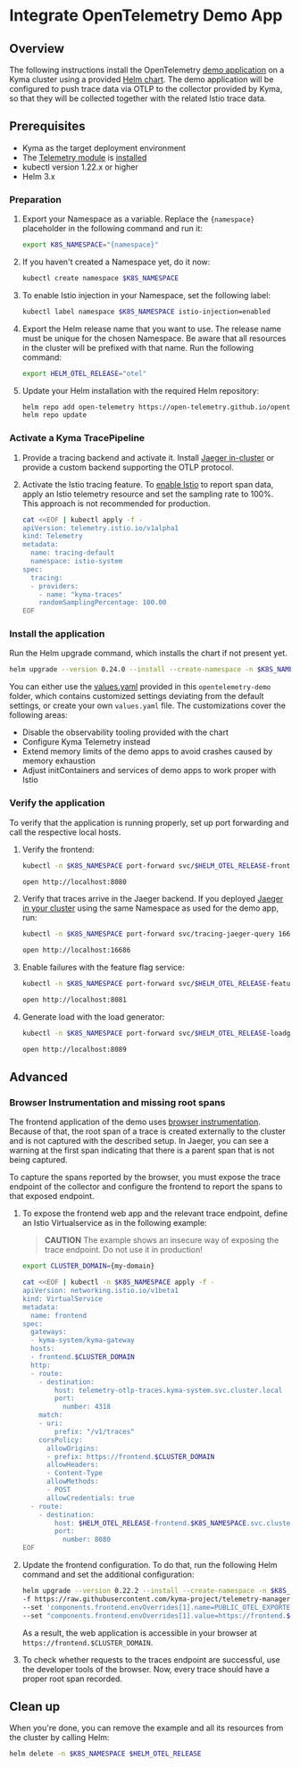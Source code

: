 # Integrate OpenTelemetry Demo App

## Overview

The following instructions install the OpenTelemetry [demo application](https://github.com/open-telemetry/opentelemetry-demo) on a Kyma cluster using a provided [Helm chart](https://github.com/open-telemetry/opentelemetry-helm-charts/tree/main/charts/opentelemetry-demo). The demo application will be configured to push trace data via OTLP to the collector provided by Kyma, so that they will be collected together with the related Istio trace data.

## Prerequisites

- Kyma as the target deployment environment
- The [Telemetry module](../../README.md) is [installed](https://kyma-project.io/#/02-get-started/08-install-uninstall-upgrade-kyma-module?id=install-uninstall-and-upgrade-kyma-with-a-module)
- kubectl version 1.22.x or higher
- Helm 3.x

### Preparation

1. Export your Namespace as a variable. Replace the `{namespace}` placeholder in the following command and run it:

    ```bash
    export K8S_NAMESPACE="{namespace}"
    ```

1. If you haven't created a Namespace yet, do it now:

    ```bash
    kubectl create namespace $K8S_NAMESPACE
    ```

1. To enable Istio injection in your Namespace, set the following label:

    ```bash
    kubectl label namespace $K8S_NAMESPACE istio-injection=enabled
    ```

1. Export the Helm release name that you want to use. The release name must be unique for the chosen Namespace. Be aware that all resources in the cluster will be prefixed with that name. Run the following command:

    ```bash
    export HELM_OTEL_RELEASE="otel"
    ```

1. Update your Helm installation with the required Helm repository:

    ```bash
    helm repo add open-telemetry https://open-telemetry.github.io/opentelemetry-helm-charts
    helm repo update
    ```

### Activate a Kyma TracePipeline

1. Provide a tracing backend and activate it.
   Install [Jaeger in-cluster](../jaeger/README.md) or provide a custom backend supporting the OTLP protocol.
2. Activate the Istio tracing feature.
To [enable Istio](../../03-traces.md#step-2-enable-istio-tracing) to report span data, apply an Istio telemetry resource and set the sampling rate to 100%. This approach is not recommended for production.

   ```bash
   cat <<EOF | kubectl apply -f -
   apiVersion: telemetry.istio.io/v1alpha1
   kind: Telemetry
   metadata:
     name: tracing-default
     namespace: istio-system
   spec:
     tracing:
     - providers:
       - name: "kyma-traces"
       randomSamplingPercentage: 100.00
   EOF
   ```

### Install the application

Run the Helm upgrade command, which installs the chart if not present yet.

```bash
helm upgrade --version 0.24.0 --install --create-namespace -n $K8S_NAMESPACE $HELM_OTEL_RELEASE open-telemetry/opentelemetry-demo -f https://raw.githubusercontent.com/kyma-project/examples/main/trace-demo/values.yaml
```

You can either use the [values.yaml](./values.yaml) provided in this `opentelemetry-demo` folder, which contains customized settings deviating from the default settings, or create your own `values.yaml` file. The customizations cover the following areas:

- Disable the observability tooling provided with the chart
- Configure Kyma Telemetry instead
- Extend memory limits of the demo apps to avoid crashes caused by memory exhaustion
- Adjust initContainers and services of demo apps to work proper with Istio

### Verify the application

To verify that the application is running properly, set up port forwarding and call the respective local hosts.

1. Verify the frontend:

   ```bash
   kubectl -n $K8S_NAMESPACE port-forward svc/$HELM_OTEL_RELEASE-frontend 8080
   ```

   ```bash
   open http://localhost:8080
   ````

2. Verify that traces arrive in the Jaeger backend. If you deployed [Jaeger in your cluster](../jaeger/README.md) using the same Namespace as used for the demo app, run:

   ```bash
   kubectl -n $K8S_NAMESPACE port-forward svc/tracing-jaeger-query 16686
   ```

   ```bash
   open http://localhost:16686
   ````

3. Enable failures with the feature flag service:

   ```bash
   kubectl -n $K8S_NAMESPACE port-forward svc/$HELM_OTEL_RELEASE-featureflagservice 8081
   ```

   ```bash
   open http://localhost:8081
   ````

4. Generate load with the load generator:

   ```bash
   kubectl -n $K8S_NAMESPACE port-forward svc/$HELM_OTEL_RELEASE-loadgenerator 8089
   ```

   ```bash
   open http://localhost:8089
   ```

## Advanced

### Browser Instrumentation and missing root spans

The frontend application of the demo uses [browser instrumentation](https://opentelemetry.io/docs/demo/services/frontend/#browser-instrumentation). Because of that, the root span of a trace is created externally to the cluster and is not captured with the described setup. In Jaeger, you can see a warning at the first span indicating that there is a parent span that is not being captured.

To capture the spans reported by the browser, you must expose the trace endpoint of the collector and configure the frontend to report the spans to that exposed endpoint.

1. To expose the frontend web app and the relevant trace endpoint, define an Istio Virtualservice as in the following example:

    >**CAUTION** The example shows an insecure way of exposing the trace endpoint. Do not use it in production!

    ```bash
    export CLUSTER_DOMAIN={my-domain}
    
    cat <<EOF | kubectl -n $K8S_NAMESPACE apply -f -
    apiVersion: networking.istio.io/v1beta1
    kind: VirtualService
    metadata:
      name: frontend
    spec:
      gateways:
      - kyma-system/kyma-gateway
      hosts:
      - frontend.$CLUSTER_DOMAIN
      http:
      - route:
        - destination:
            host: telemetry-otlp-traces.kyma-system.svc.cluster.local
            port:
              number: 4318
        match:
        - uri:
            prefix: "/v1/traces"
        corsPolicy:
          allowOrigins:
          - prefix: https://frontend.$CLUSTER_DOMAIN
          allowHeaders:
          - Content-Type
          allowMethods:
          - POST
          allowCredentials: true
      - route:
        - destination:
            host: $HELM_OTEL_RELEASE-frontend.$K8S_NAMESPACE.svc.cluster.local
            port:
              number: 8080
    EOF
    ```

2. Update the frontend configuration. To do that, run the following Helm command and set the additional configuration:

    ```bash
    helm upgrade --version 0.22.2 --install --create-namespace -n $K8S_NAMESPACE $HELM_OTEL_RELEASE open-telemetry/opentelemetry-demo \
    -f https://raw.githubusercontent.com/kyma-project/telemetry-manager/main/docs/user/integration/opentelemetry-demo/values.yaml \
    --set 'components.frontend.envOverrides[1].name=PUBLIC_OTEL_EXPORTER_OTLP_TRACES_ENDPOINT' \
    --set "components.frontend.envOverrides[1].value=https://frontend.$CLUSTER_DOMAIN/v1/traces"
    ```

    As a result, the web application is accessible in your browser at `https://frontend.$CLUSTER_DOMAIN`.

3. To check whether requests to the traces endpoint are successful, use the developer tools of the browser. Now, every trace should have a proper root span recorded.

## Clean up

When you're done, you can remove the example and all its resources from the cluster by calling Helm:

```bash
helm delete -n $K8S_NAMESPACE $HELM_OTEL_RELEASE
```
